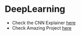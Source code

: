 # DeepLearning

* Check the CNN Explainer [here](https://poloclub.github.io/cnn-explainer/)
* Check Amazing Project [here](http://www.nathanshipley.com/gan)
